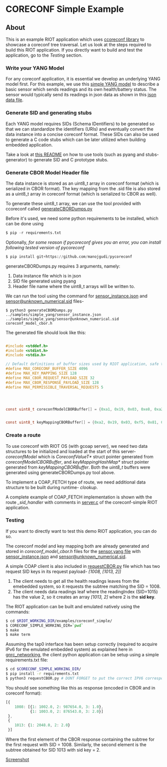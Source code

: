 # CORECONF Simple Example

## About

This is an example RIOT application which uses [ccoreconf library](https://github.com/manojgudi/ccoreconf/) to showcase a coreconf tree traversal.
Let us look at the steps required to build this RIOT application. If you directly want to build and test the application, go to the *Testing* section.

### Write your YANG Model

For any coreconf application, it is essential we develop an underlying YANG model first. For this example, we use this [simple YANG model](https://github.com/manojgudi/ccoreconf/blob/main/samples/simple_yang/sensor.yang) to describe a basic sensor which sends readings and its own health/battery status. The sensor would typically send its readings in json data as shown in this [json data file](https://github.com/manojgudi/ccoreconf/blob/main/samples/simple_yang/sensor_instance.json).

### Generate SID and generating stubs

Each YANG model requires SIDs (Schema IDentifiers) to be generated so that we can standardize the identifiers (URIs) and eventually convert the data instance into a concise coreconf format.
These SIDs can also be used to generate a C code stubs which can be later utilized when building embedded application.

Take a look at [this README](https://github.com/manojgudi/ccoreconf/blob/main/tools/README.md) on how to use tools (such as pyang and stubs-generator) to generate SID and C prototype stubs.

### Generate CBOR Model Header file

The data instance is stored as an uint8_t array in coreconf format (which is serialized in CBOR format). The key mapping from the .sid file is also stored as a uint8_t array in coreconf format (which is serialized to CBOR as well).

To generate these uint8_t array, we can use the tool provided with ccoreconf called [generateCBORDumps.py](https://github.com/manojgudi/ccoreconf/blob/main/tools/generateCBORDumps.py)

Before it's used, we need some python requirements to be installed, which can be done using
```py
$ pip -r requirements.txt
```

Optionally, *for some reason if pycoreconf gives you an error, you can install following tested version of pycoreconf*

```py
$ pip install git+https://github.com/manojgudi/pycoreconf
```

generateCBORDumps.py requires 3 arguments, namely:

1. Data instance file which is in json
2. SID file generated using pyang
3. Header file name where the uint8_t arrays will be written to.

We can run the tool using the command for [sensor_instance.json](https://github.com/manojgudi/ccoreconf/blob/main/samples/simple_yang/sensor_instance.json) and [sensor@unknown_numerical.sid](https://github.com/manojgudi/ccoreconf/blob/main/samples/simple_yang/sensor%40unknown_numerical.sid) files-
```
$ python3 generateCBORDumps.py ../samples/simple_yang/sensor_instance.json ../samples/simple_yang/sensor@unknown_numerical.sid coreconf_model_cbor.h
```

The generated file should look like this:
```c

#include <stddef.h>
#include <stdint.h>
#include <stdio.h>

// Default definitions of buffer sizes used by RIOT application, safe to ignore
#define MAX_CORECONF_BUFFER_SIZE 4096
#define MAX_KEY_MAPPING_SIZE 128
#define MAX_CBOR_REQUEST_PAYLOAD_SIZE 32
#define MAX_CBOR_RESPONSE_PAYLOAD_SIZE 128
#define MAX_PERMISSIBLE_TRAVERSAL_REQUESTS 5




const uint8_t coreconfModelCBORBuffer[] = {0xa1, 0x19, 0x03, 0xe8, 0xa2, 0x0c, 0xa1, 0x01, 0x82, 0xa2, 0x02, 0x01, 0x01, 0x19, 0x04, 0x00, 0xa2, 0x02, 0x02, 0x01, 0x19, 0x08, 0x00, 0x07, 0xa1, 0x01, 0x82, 0xa3, 0x03, 0x01, 0x02, 0x1a, 0x00, 0x0f, 0x12, 0x06, 0x01, 0x19, 0x03, 0xea, 0xa3, 0x03, 0x02, 0x02, 0x1a, 0x00, 0x0d, 0x5f, 0xff, 0x01, 0x19, 0x03, 0xeb};


const uint8_t keyMappingCBORBuffer[] = {0xa2, 0x19, 0x03, 0xf5, 0x81, 0x19, 0x03, 0xf7, 0x19, 0x03, 0xf0, 0x81, 0x19, 0x03, 0xf3};

```

### Create a route 

To use coreconf with RIOT OS (with gcoap server), we need two data structures to be initialized and loaded at the start of this server- *coreconfModel* which is _CoreconfValueT\*_ struct pointer generated from *coreconfModelCBORBuffer*, and _keyMappingHashMap\*_ struct pointer generated from *keyMappingCBORBuffer*. Both the *uint8_t* buffers were generated using generateCBORDumps.py tool above. 

To implement a COAP_FETCH type of route, we need additional data structure to be built during runtime- *clookup*.

A complete example of COAP_FETCH implementation is shown with the route *_sid_handler* with comments in [server.c](https://github.com/manojgudi/RIOT/blob/coreconf-integration/examples/coreconf_simple/server.c) of the coreconf-simple RIOT application.

### Testing

If you want to directly want to test this demo RIOT application, you can do so.

The coreconf model and key mapping both are already generated and stored in *coreconf_model_cbor.h* files for the [sensor.yang file](https://github.com/manojgudi/ccoreconf/blob/main/samples/simple_yang/sensor.yang) with [sensor_instance.json](https://github.com/manojgudi/ccoreconf/blob/main/samples/simple_yang/sensor_instance.json) and [sensor@unknown_numerical.sid](https://github.com/manojgudi/ccoreconf/blob/main/samples/simple_yang/sensor%40unknown_numerical.sid).

A simple COAP client is also included in [requestCBOR.py](https://github.com/manojgudi/RIOT/blob/coreconf-integration/examples/coreconf_simple/requestCBOR.py) file which has two request SID keys in its request payload-
*[1008, [1013, 2]]*

1. The client needs to get all the health readings leaves from the emebedded system, so it requests the subtree matching the SID = 1008.
2. The client needs data readings leaf where the readingIndex (SID=1015) has the value 2, so it creates an array *[1013, 2]* where 2 is the **sid key**.


The RIOT application can be built and emulated natively using the commands:
```sh
$ cd $RIOT_WORKING_DIR/examples/coreconf_simple/
$ CORECONF_SIMPLE_WORKING_DIR=`pwd`
$ make
$ make term
```

Assuming the tap0 interface has been setup correctly (required to acquire IPv6 for the emulated embedded system) as explained here in [gnrc_networking](https://github.com/RIOT-OS/RIOT/tree/master/examples/gnrc_networking), the client python application can be setup using a simple requirements.txt file:
```sh
$ cd $CORECONF_SIMPLE_WORKING_DIR/
$ pip install -r requirements.txt
$ python3 requestCBOR.py # DONT FORGET to put the correct IPV6 corresponding to the tap0 where the emulated device will attach.
```

You should see something like this as response (encoded in CBOR and in coreconf format):

```js
[{
    1008: [{1: 1002.0, 2: 987654.0, 3: 1.0},
           {1: 1003.0, 2: 876543.0, 3: 2.0}]
 },
 {
    1013: {1: 2048.0, 2: 2.0}
 }]
```

Where the first element of the CBOR response containing the subtree for the first request with SID = 1008. Similarly, the second element is the subtree obtained for SID 1013 with sid key = 2.

[Screenshot](https://drive.google.com/file/d/1wT39EmNiaNzCn6bviKYYM2mKM_p7XgnN/view?usp=sharing)
